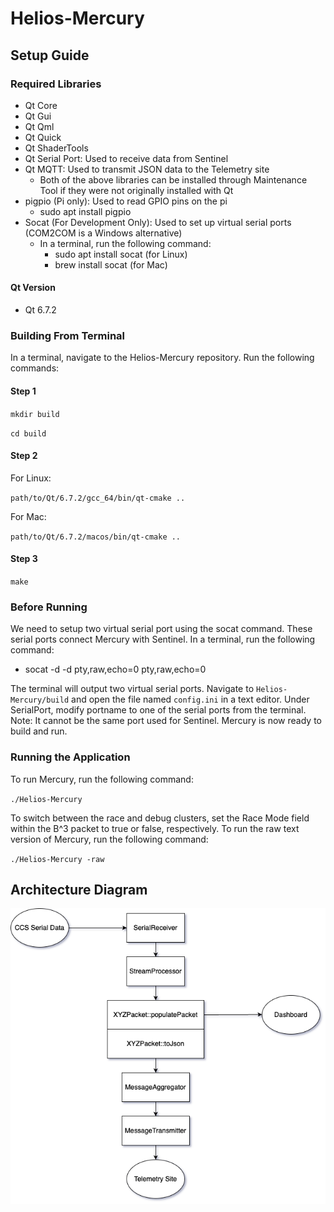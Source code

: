# Helios-Mercury

## Setup Guide

### Required Libraries
- Qt Core
- Qt Gui
- Qt Qml
- Qt Quick
- Qt ShaderTools
- Qt Serial Port: Used to receive data from Sentinel
- Qt MQTT: Used to transmit JSON data to the Telemetry site
    - Both of the above libraries can be installed through Maintenance Tool if they were not originally installed with Qt
- pigpio (Pi only): Used to read GPIO pins on the pi
    - sudo apt install pigpio
- Socat (For Development Only): Used to set up virtual serial ports (COM2COM is a Windows alternative)
    - In a terminal, run the following command:
        - sudo apt install socat (for Linux)
        - brew install socat (for Mac)

#### Qt Version
- Qt 6.7.2

### Building From Terminal
In a terminal, navigate to the Helios-Mercury repository. Run the following commands:

#### Step 1
`mkdir build`

`cd build`

#### Step 2
For Linux:

`path/to/Qt/6.7.2/gcc_64/bin/qt-cmake ..`

For Mac:

`path/to/Qt/6.7.2/macos/bin/qt-cmake ..`

#### Step 3
`make`

### Before Running
We need to setup two virtual serial port using the socat command. These serial ports connect 
Mercury with Sentinel. In a terminal, run the following command:
- socat -d -d pty,raw,echo=0 pty,raw,echo=0

The terminal will output two virtual serial ports. Navigate to `Helios-Mercury/build` and open
the file named `config.ini` in a text editor. Under SerialPort, modify portname to one of the
serial ports from the terminal. Note: It cannot be the same port used for Sentinel. Mercury is
now ready to build and run.

### Running the Application
To run Mercury, run the following command:

`./Helios-Mercury`

To switch between the race and debug clusters, set the Race Mode field within the B^3 packet to true or false, respectively.
To run the raw text version of Mercury, run the following command:

`./Helios-Mercury -raw`


## Architecture Diagram
![Diagram](MercuryArchitectureDiagram.png)
